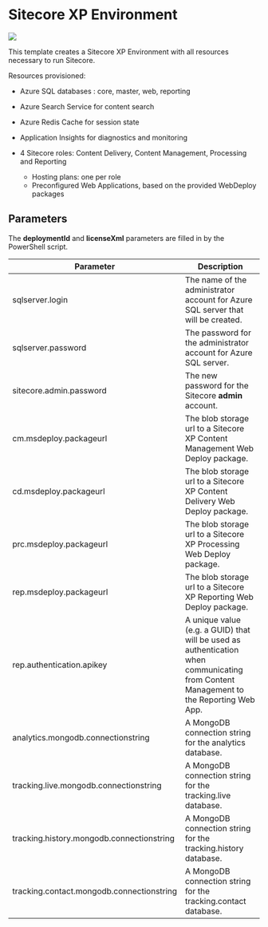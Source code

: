 # Sitecore XP Environment

<a href="http://armviz.io/#/?load=https%3A%2F%2Fraw.githubusercontent.com%2FSitecore%2Fsitecore-azure-quickstart-templates%2Fmaster%2FSitecore%208.2.1%2Fxp%2Fazuredeploy.json%3Ftoken=AVW1UolY8W67945TYrA1EL2XrSq-Ib0Dks5YL9mjwA%3D%3D" target="_blank">
    <img src="http://armviz.io/visualizebutton.png"/>
</a>

This template creates a Sitecore XP Environment with all resources necessary to run Sitecore.

Resources provisioned:
 
  * Azure SQL databases : core, master, web, reporting
  * Azure Search Service for content search
  * Azure Redis Cache for session state
  * Application Insights for diagnostics and monitoring
  * 4 Sitecore roles: Content Delivery, Content Management, Processing and Reporting
  
    * Hosting plans: one per role
    * Preconfigured Web Applications, based on the provided WebDeploy packages

## Parameters
The **deploymentId** and **licenseXml** parameters are filled in by the PowerShell script.

|Parameter                                  | Description
--------------------------------------------|----------------------------------------------------
| sqlserver.login                           | The name of the administrator account for Azure SQL server that will be created.
| sqlserver.password                        | The password for the administrator account for Azure SQL server.
| sitecore.admin.password                   | The new password for the Sitecore **admin** account.
| cm.msdeploy.packageurl                    | The blob storage url to a Sitecore XP Content Management Web Deploy package.
| cd.msdeploy.packageurl                    | The blob storage url to a Sitecore XP Content Delivery Web Deploy package.
| prc.msdeploy.packageurl                   | The blob storage url to a Sitecore XP Processing Web Deploy package.
| rep.msdeploy.packageurl                   | The blob storage url to a Sitecore XP Reporting Web Deploy package.
| rep.authentication.apikey                 | A unique value (e.g. a GUID) that will be used as authentication when communicating from Content Management to the Reporting Web App.
| analytics.mongodb.connectionstring        | A MongoDB connection string for the analytics database.
| tracking.live.mongodb.connectionstring    | A MongoDB connection string for the tracking.live database.
| tracking.history.mongodb.connectionstring | A MongoDB connection string for the tracking.history database.
| tracking.contact.mongodb.connectionstring | A MongoDB connection string for the tracking.contact database.


